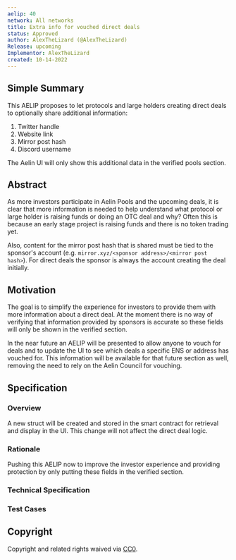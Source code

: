 ```yaml
---
aelip: 40
network: All networks
title: Extra info for vouched direct deals
status: Approved
author: AlexTheLizard (@AlexTheLizard)
Release: upcoming
Implementor: AlexTheLizard
created: 10-14-2022
---
```


## Simple Summary

This AELIP proposes to let protocols and large holders creating direct deals to optionally share additional information:

1. Twitter handle
2. Website link
3. Mirror post hash
4. Discord username

The Aelin UI will only show this additional data in the verified pools section.

## Abstract

As more investors participate in Aelin Pools and the upcoming deals, it is clear that more information is needed to help understand what protocol or large holder is raising funds or doing an OTC deal and why? Often this is because an early stage project is raising funds and there is no token trading yet.

Also, content for the mirror post hash that is shared must be tied to the sponsor's account (e.g. `mirror.xyz/<sponsor address>/<mirror post hash>`). For direct deals the sponsor is always the account creating the deal initially.

## Motivation

The goal is to simplify the experience for investors to provide them with more information about a direct deal. At the moment there is no way of verifying that information provided by sponsors is accurate so these fields will only be shown in the verified section.

In the near future an AELIP will be presented to allow anyone to vouch for deals and to update the UI to see which deals a specific ENS or address has vouched for. This information will be available for that future section as well, removing the need to rely on the Aelin Council for vouching.

## Specification

### Overview

A new struct will be created and stored in the smart contract for retrieval and display in the UI. This change will not affect the direct deal logic.

### Rationale

Pushing this AELIP now to improve the investor experience and providing protection by only putting these fields in the verified section.

### Technical Specification

<!--The technical specification should outline the public API of the changes proposed. That is, changes to any of the interfaces Synthetix currently exposes or the creations of new ones.-->

### Test Cases

<!--Test cases for an implementation are mandatory for AELIPs but can be included with the implementation..-->

## Copyright

Copyright and related rights waived via [CC0](https://creativecommons.org/publicdomain/zero/1.0/).
